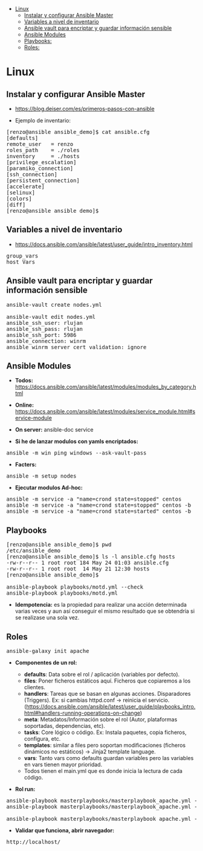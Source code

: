 - [Linux](#linux)
  * [Instalar y configurar Ansible Master](#instalar-y-configurar-ansible-master)
  * [Variables a nivel de inventario](#variables-a-nivel-de-inventario)
  * [Ansible vault para encriptar y guardar información sensible](#ansible-vault-para-encriptar-y-guardar-información-sensible)
  * [Ansible Modules](#ansible-modules)
  * [Playbooks:](#playbooks)
  * [Roles:](#roles)

# Linux
## Instalar y configurar Ansible Master
* https://blog.deiser.com/es/primeros-pasos-con-ansible

* Ejemplo de inventario:
<pre>
[renzo@ansible ansible_demo]$ cat ansible.cfg
[defaults]
remote_user   = renzo 
roles_path    = ./roles
inventory     = ./hosts
[privilege_escalation]
[paramiko_connection]
[ssh_connection]
[persistent_connection]
[accelerate]
[selinux]
[colors]
[diff]
[renzo@ansible ansible_demo]$ 
</pre>

## Variables a nivel de inventario
  * https://docs.ansible.com/ansible/latest/user_guide/intro_inventory.html
<pre>
group_vars
host_Vars
</pre>

## Ansible vault para encriptar y guardar información sensible
<pre>
ansible-vault create nodes.yml

ansible-vault edit nodes.yml 
ansible_ssh_user: rlujan
ansible_ssh_pass: rlujan
ansible_ssh_port: 5986
ansible_connection: winrm
ansible_winrm_server_cert_validation: ignore
</pre>

## Ansible Modules
 * **Todos:** https://docs.ansible.com/ansible/latest/modules/modules_by_category.html
 * **Online:** https://docs.ansible.com/ansible/latest/modules/service_module.html#service-module
 * **On server:** ansible-doc service

* **Si he de lanzar modulos con yamls encriptados:**
<pre>
ansible -m win_ping windows --ask-vault-pass
</pre>

* **Facters:**
<pre>
ansible -m setup nodes
</pre>

* **Ejecutar modulos Ad-hoc:**
<pre>
ansible -m service -a "name=crond state=stopped" centos
ansible -m service -a "name=crond state=stopped" centos -b
ansible -m service -a "name=crond state=started" centos -b
</pre>

## Playbooks
<pre>
[renzo@ansible ansible_demo]$ pwd
/etc/ansible_demo
[renzo@ansible ansible_demo]$ ls -l ansible.cfg hosts
-rw-r--r-- 1 root root 184 May 24 01:03 ansible.cfg
-rw-r--r-- 1 root root  14 May 21 12:30 hosts
[renzo@ansible ansible_demo]$ 

ansible-playbook playbooks/motd.yml --check
ansible-playbook playbooks/motd.yml
</pre>

* **Idempotencia:** es la propiedad para realizar una acción determinada varias veces y aun así conseguir el mismo resultado que se obtendría si se realizase una sola vez.

## Roles
<pre>
ansible-galaxy init apache
</pre>

* **Componentes de un rol:**
  * **defaults**: Data sobre el rol / aplicación (variables por defecto).
  * **files**: Poner ficheros estáticos aquí. Ficheros que copiaremos a los clientes.
  * **handlers**: Tareas que se basan en algunas acciones. Disparadores (Triggers). Ex: si cambias httpd.conf -> reinicia el servicio. (https://docs.ansible.com/ansible/latest/user_guide/playbooks_intro.html#handlers-running-operations-on-change)
  * **meta**: Metadatos/Información sobre el rol (Autor, plataformas soportadas, dependencias, etc).
  * **tasks**: Core lógico o código. Ex: Instala paquetes, copia ficheros, configura, etc.
  * **templates**: similar a files pero soportan modificaciones (ficheros dinámicos no estáticos) -> Jinja2 template language.
  * **vars**: Tanto vars como defaults guardan variables pero las variables en vars tienen mayor prioridad.
  * Todos tienen el main.yml que es donde inicia la lectura de cada código.

* **Rol run:**
<pre>
ansible-playbook masterplaybooks/masterplaybook_apache.yml --extra-vars="hosts=centos" --tags=install --check 
ansible-playbook masterplaybooks/masterplaybook_apache.yml --extra-vars="hosts=centos" --tags=install

ansible-playbook masterplaybooks/masterplaybook_apache.yml --extra-vars="hosts=centos"
</pre>

* **Validar que funciona, abrir navegador:**
<pre>
http://localhost/
</pre>
